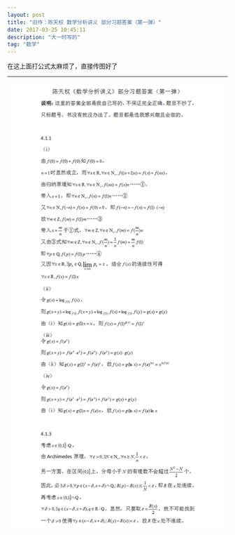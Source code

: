 ```yaml
---
layout: post
title: "旧作：陈天权 数学分析讲义 部分习题答案（第一弹）"
date: 2017-03-25 10:45:11
description: "大一时写的"
tag: "数学"
---
```


在这上面打公式太麻烦了，直接传图好了

---

![](/images/posts/ChengTianQuan/01.png)

